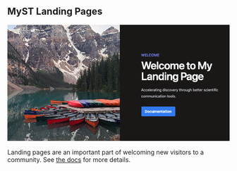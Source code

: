 ## MyST Landing Pages

![](./example.png)

Landing pages are an important part of welcoming new visitors to a community. See [the docs](https://mystmd.org/guide/website-landing-pages) for more details.
